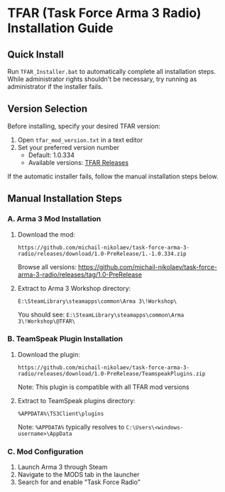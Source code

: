 # TFAR (Task Force Arma 3 Radio) Installation Guide

## Quick Install
Run `TFAR_Installer.bat` to automatically complete all installation steps. While administrator rights shouldn't be necessary, try running as administrator if the installer fails.

## Version Selection
Before installing, specify your desired TFAR version:
1. Open `tfar_mod_version.txt` in a text editor
2. Set your preferred version number
   - Default: 1.0.334
   - Available versions: [TFAR Releases](https://github.com/michail-nikolaev/task-force-arma-3-radio/releases/download/1.0-PreRelease/1.-1.0.334.zip)

If the automatic installer fails, follow the manual installation steps below.

## Manual Installation Steps

### A. Arma 3 Mod Installation
1. Download the mod:
   ```
   https://github.com/michail-nikolaev/task-force-arma-3-radio/releases/download/1.0-PreRelease/1.-1.0.334.zip
   ```
   Browse all versions: https://github.com/michail-nikolaev/task-force-arma-3-radio/releases/tag/1.0-PreRelease

2. Extract to Arma 3 Workshop directory:
   ```
   E:\SteamLibrary\steamapps\common\Arma 3\!Workshop\
   ```
   You should see: `E:\SteamLibrary\steamapps\common\Arma 3\!Workshop\@TFAR\`

### B. TeamSpeak Plugin Installation
1. Download the plugin:
   ```
   https://github.com/michail-nikolaev/task-force-arma-3-radio/releases/download/1.0-PreRelease/TeamspeakPlugins.zip
   ```
   Note: This plugin is compatible with all TFAR mod versions

2. Extract to TeamSpeak plugins directory:
   ```
   %APPDATA%\TS3Client\plugins
   ```
   Note: `%APPDATA%` typically resolves to `C:\Users\<windows-username>\AppData`

### C. Mod Configuration
1. Launch Arma 3 through Steam
2. Navigate to the MODS tab in the launcher
3. Search for and enable "Task Force Radio"
